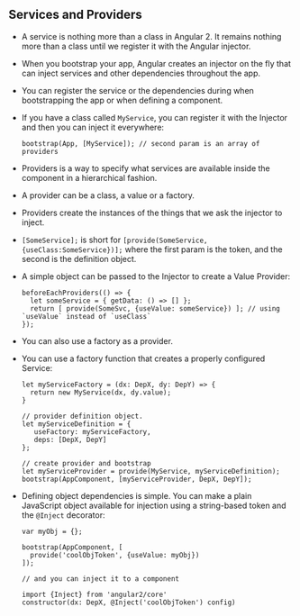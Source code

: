 ## Services and Providers

- A service is nothing more than a class in Angular 2. It remains nothing more than a class until we register it with the Angular injector.
- When you bootstrap your app, Angular creates an injector on the fly that can inject services and other dependencies throughout the app.
- You can register the service or the dependencies during when bootstrapping the app or when defining a component.
- If you have a class called `MyService`, you can register it with the Injector and then you can inject it everywhere:

    ~~~~{.numberLines .java startFrom="1"}
    bootstrap(App, [MyService]); // second param is an array of providers
    ~~~~~~~
- Providers is a way to specify what services are available inside the component in a hierarchical fashion.
- A provider can be a class, a value or a factory.
- Providers create the instances of the things that we ask the injector to inject.
- `[SomeService];` is short for `[provide(SomeService, {useClass:SomeService})];` where the first param is the token, and the second is the definition object.
- A simple object can be passed to the Injector to create a Value Provider:

    ~~~~{.numberLines .java startFrom="1"}
    beforeEachProviders(() => {
      let someService = { getData: () => [] };
      return [ provide(SomeSvc, {useValue: someService}) ]; // using `useValue` instead of `useClass`
    });
    ~~~~~~~
- You can also use a factory as a provider.
- You can use a factory function that creates a properly configured Service:

    ~~~~{.numberLines .java startFrom="1"}
    let myServiceFactory = (dx: DepX, dy: DepY) => {
      return new MyService(dx, dy.value);
    }

    // provider definition object.
    let myServiceDefinition = {
       useFactory: myServiceFactory,
       deps: [DepX, DepY]
    };

    // create provider and bootstrap
    let myServiceProvider = provide(MyService, myServiceDefinition);
    bootstrap(AppComponent, [myServiceProvider, DepX, DepY]);
    ~~~~~~~

- Defining object dependencies is simple. You can make a plain JavaScript object available for injection using a string-based token and the `@Inject` decorator:

    ~~~~{.numberLines .java startFrom="1"}
    var myObj = {};

    bootstrap(AppComponent, [
      provide('coolObjToken', {useValue: myObj})
    ]);

    // and you can inject it to a component

    import {Inject} from 'angular2/core'
    constructor(dx: DepX, @Inject('coolObjToken') config)
    ~~~~~~~


